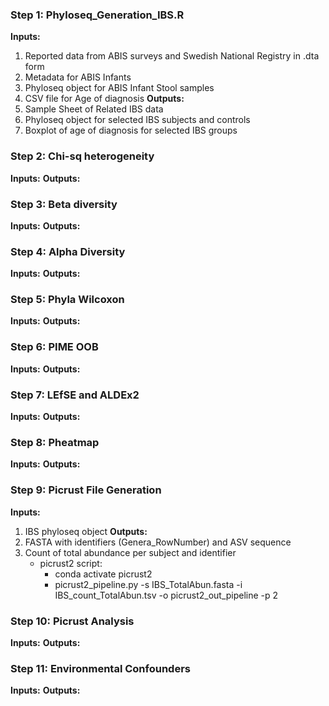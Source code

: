 ### Step 1: Phyloseq_Generation_IBS.R 
**Inputs:** 
1. Reported data from ABIS surveys and Swedish National Registry in .dta form 
2. Metadata for ABIS Infants 
3. Phyloseq object for ABIS Infant Stool samples 
4. CSV file for Age of diagnosis 
**Outputs:**
1. Sample Sheet of Related IBS data 
2. Phyloseq object for selected IBS subjects and controls 
3. Boxplot of age of diagnosis for selected IBS groups 

### Step 2: Chi-sq heterogeneity 
**Inputs:** 
**Outputs:**

### Step 3: Beta diversity 
**Inputs:** 
**Outputs:**

### Step 4: Alpha Diversity 
**Inputs:** 
**Outputs:**

### Step 5: Phyla Wilcoxon 
**Inputs:** 
**Outputs:**

### Step 6: PIME OOB 
**Inputs:** 
**Outputs:**

### Step 7: LEfSE and ALDEx2 
**Inputs:** 
**Outputs:**

### Step 8: Pheatmap 
**Inputs:** 
**Outputs:**


### Step 9: Picrust File Generation  
**Inputs:** 
1. IBS phyloseq object 
**Outputs:**
1. FASTA with identifiers (Genera_RowNumber) and ASV sequence
2. Count of total abundance per subject and identifier
    - picrust2 script:
        - conda activate picrust2
        - picrust2_pipeline.py -s IBS_TotalAbun.fasta -i IBS_count_TotalAbun.tsv -o picrust2_out_pipeline -p 2

### Step 10: Picrust Analysis 
**Inputs:** 
**Outputs:**


### Step 11: Environmental Confounders 
**Inputs:** 
**Outputs:**

